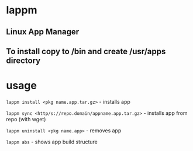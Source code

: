 # lappm
Linux App Manager
---
To install copy to /bin and create /usr/apps directory
---
# usage
`lappm install <pkg name.app.tar.gz>` - installs app

`lappm sync <http/s://repo.domain/appname.app.tar.gz>` - installs app from repo (with wget)

`lappm uninstall <pkg name.app>` - removes app

`lappm abs` - shows app build structure

